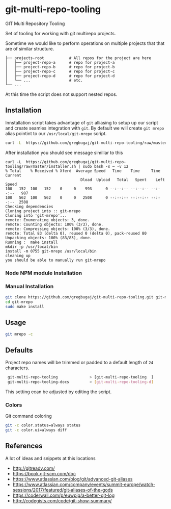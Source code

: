 # git-multi-repo-tooling

GIT Multi Repository Tooling

Set of tooling for working with git multirepo projects.

Sometime we would like to perform operations on multiple projects that that are of similar structure.

``` text
├── projects-root           # All repos for the project are here
│   ├── project-repo-a      # repo for project-a
│   ├── project-repo-b      # repo for project-b
│   ├── project-repo-c      # repo for project-c
│   ├── project-repo-d      # repo for project-d
│   └── ...                 # etc.
└── ...
```

At this time the script does not support nested repos.

## Installation

Innstallation script takes advantage of `git` alliasing to setup up our script and create seamles integration with `git`.
By default we will create  `git mrepo` alias pointint to our `/usr/local/git-mrepo` script.

``` bash
curl -L  https://github.com/gregbugaj/git-multi-repo-tooling/raw/master/installer.sh | sudo bash -s — -v 12
```

After installation you should see message simillar to this

```
curl -L  https://github.com/gregbugaj/git-multi-repo-tooling/raw/master/installer.sh | sudo bash -s — -v 12
% Total    % Received % Xferd  Average Speed   Time    Time     Time  Current
                                 Dload  Upload   Total   Spent    Left  Speed
100   152  100   152    0     0    993      0 --:--:-- --:--:-- --:--:--   987
100   562  100   562    0     0   2508      0 --:--:-- --:--:-- --:--:--  2508
Checking dependencies
Cloning project into :: git-mrepo
Cloning into 'git-mrepo'...
remote: Enumerating objects: 3, done.
remote: Counting objects: 100% (3/3), done.
remote: Compressing objects: 100% (3/3), done.
remote: Total 83 (delta 0), reused 0 (delta 0), pack-reused 80
Unpacking objects: 100% (83/83), done.
Running :  make install
mkdir -p /usr/local/bin
install -m 0755 git-mrepo /usr/local/bin
cleaning up
you should be able to manually run git-mrepo
```

### Node NPM module Installation

### Manual Installation

``` bash
git clone https://github.com/gregbugaj/git-multi-repo-tooling.git git-mrepo
cd git-mrepo
sudo make install
```



## Usage

``` bash
git mrepo -c
```

## Defaults

Project repo names will be trimmed or padded  to a default length of `24` characters.

``` bash
 git-multi-repo-tooling              > [git-multi-repo-tooling  ]
 git-multi-repo-tooling-docs         > [git-multi-repo-tooling-d]
```

This setting ecan be adjusted by editing the script.

### Colors

Git command coloring

``` bash
git -c color.status=always status
git -c color.ui=always diff
```

## References

A lot of ideas and snippets at this locations

* http://gitready.com/
* https://book.git-scm.com/doc
* https://www.atlassian.com/blog/git/advanced-git-aliases
* https://www.atlassian.com/company/events/summit-europe/watch-sessions/2017/featured/git-aliases-of-the-gods
* https://coderwall.com/p/euwpig/a-better-git-log
* http://codegists.com/code/git-show-summary/
